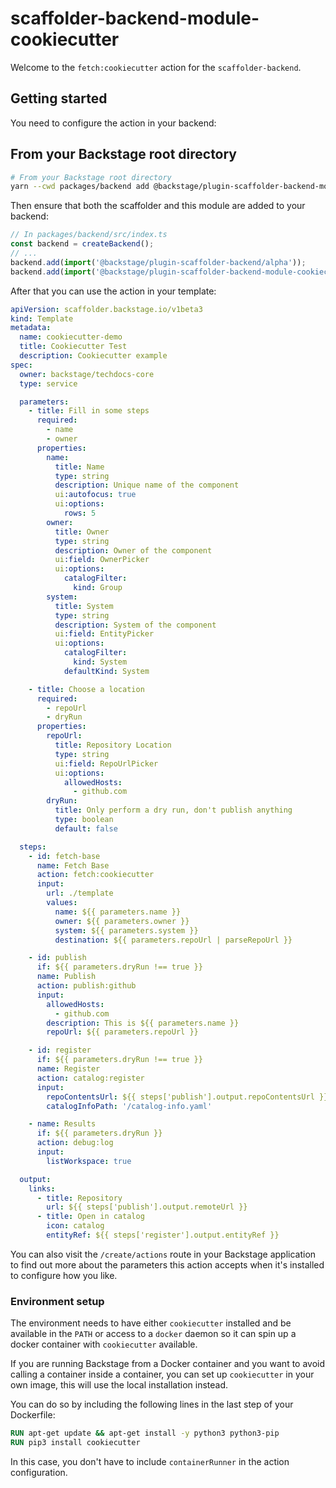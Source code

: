 # scaffolder-backend-module-cookiecutter

Welcome to the `fetch:cookiecutter` action for the `scaffolder-backend`.

## Getting started

You need to configure the action in your backend:

## From your Backstage root directory

```bash
# From your Backstage root directory
yarn --cwd packages/backend add @backstage/plugin-scaffolder-backend-module-cookiecutter
```

Then ensure that both the scaffolder and this module are added to your backend:

```typescript
// In packages/backend/src/index.ts
const backend = createBackend();
// ...
backend.add(import('@backstage/plugin-scaffolder-backend/alpha'));
backend.add(import('@backstage/plugin-scaffolder-backend-module-cookiecutter'));
```

After that you can use the action in your template:

```yaml
apiVersion: scaffolder.backstage.io/v1beta3
kind: Template
metadata:
  name: cookiecutter-demo
  title: Cookiecutter Test
  description: Cookiecutter example
spec:
  owner: backstage/techdocs-core
  type: service

  parameters:
    - title: Fill in some steps
      required:
        - name
        - owner
      properties:
        name:
          title: Name
          type: string
          description: Unique name of the component
          ui:autofocus: true
          ui:options:
            rows: 5
        owner:
          title: Owner
          type: string
          description: Owner of the component
          ui:field: OwnerPicker
          ui:options:
            catalogFilter:
              kind: Group
        system:
          title: System
          type: string
          description: System of the component
          ui:field: EntityPicker
          ui:options:
            catalogFilter:
              kind: System
            defaultKind: System

    - title: Choose a location
      required:
        - repoUrl
        - dryRun
      properties:
        repoUrl:
          title: Repository Location
          type: string
          ui:field: RepoUrlPicker
          ui:options:
            allowedHosts:
              - github.com
        dryRun:
          title: Only perform a dry run, don't publish anything
          type: boolean
          default: false

  steps:
    - id: fetch-base
      name: Fetch Base
      action: fetch:cookiecutter
      input:
        url: ./template
        values:
          name: ${{ parameters.name }}
          owner: ${{ parameters.owner }}
          system: ${{ parameters.system }}
          destination: ${{ parameters.repoUrl | parseRepoUrl }}

    - id: publish
      if: ${{ parameters.dryRun !== true }}
      name: Publish
      action: publish:github
      input:
        allowedHosts:
          - github.com
        description: This is ${{ parameters.name }}
        repoUrl: ${{ parameters.repoUrl }}

    - id: register
      if: ${{ parameters.dryRun !== true }}
      name: Register
      action: catalog:register
      input:
        repoContentsUrl: ${{ steps['publish'].output.repoContentsUrl }}
        catalogInfoPath: '/catalog-info.yaml'

    - name: Results
      if: ${{ parameters.dryRun }}
      action: debug:log
      input:
        listWorkspace: true

  output:
    links:
      - title: Repository
        url: ${{ steps['publish'].output.remoteUrl }}
      - title: Open in catalog
        icon: catalog
        entityRef: ${{ steps['register'].output.entityRef }}
```

You can also visit the `/create/actions` route in your Backstage application to find out more about the parameters this action accepts when it's installed to configure how you like.

### Environment setup

The environment needs to have either `cookiecutter` installed and be available in the `PATH` or access to a `docker` daemon so it can spin up a docker container with `cookiecutter` available.

If you are running Backstage from a Docker container and you want to avoid calling a container inside a container, you can set up `cookiecutter` in your own image, this will use the local installation instead.

You can do so by including the following lines in the last step of your Dockerfile:

```dockerfile
RUN apt-get update && apt-get install -y python3 python3-pip
RUN pip3 install cookiecutter
```

In this case, you don't have to include `containerRunner` in the action configuration.
